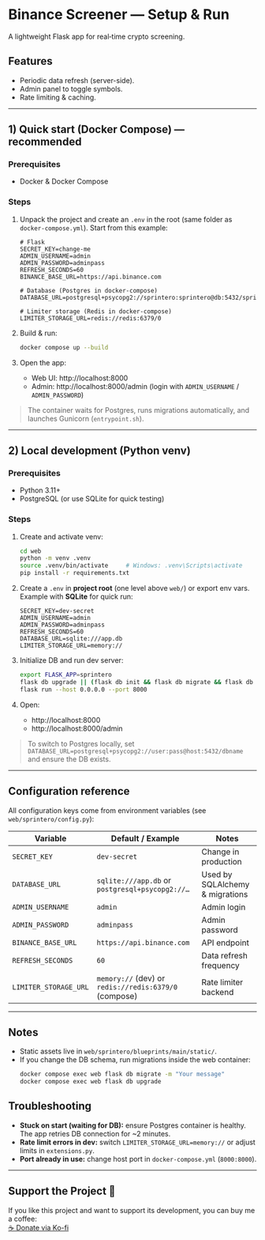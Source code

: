 
# Binance Screener — Setup & Run

A lightweight Flask app for real‑time crypto screening.

## Features
- Periodic data refresh (server-side).
- Admin panel to toggle symbols.
- Rate limiting & caching.

---

## 1) Quick start (Docker Compose) — **recommended**

### Prerequisites
- Docker & Docker Compose

### Steps
1. Unpack the project and create an `.env` in the root (same folder as `docker-compose.yml`). Start from this example:
   ```env
   # Flask
   SECRET_KEY=change-me
   ADMIN_USERNAME=admin
   ADMIN_PASSWORD=adminpass
   REFRESH_SECONDS=60
   BINANCE_BASE_URL=https://api.binance.com

   # Database (Postgres in docker-compose)
   DATABASE_URL=postgresql+psycopg2://sprintero:sprintero@db:5432/sprintero

   # Limiter storage (Redis in docker-compose)
   LIMITER_STORAGE_URL=redis://redis:6379/0
   ```

2. Build & run:
   ```bash
   docker compose up --build
   ```

3. Open the app:
   - Web UI: http://localhost:8000
   - Admin:  http://localhost:8000/admin  (login with `ADMIN_USERNAME` / `ADMIN_PASSWORD`)

> The container waits for Postgres, runs migrations automatically, and launches Gunicorn (`entrypoint.sh`).

---

## 2) Local development (Python venv)

### Prerequisites
- Python 3.11+
- PostgreSQL (or use SQLite for quick testing)

### Steps
1. Create and activate venv:
   ```bash
   cd web
   python -m venv .venv
   source .venv/bin/activate     # Windows: .venv\Scripts\activate
   pip install -r requirements.txt
   ```

2. Create a `.env` in **project root** (one level above `web/`) or export env vars. Example with **SQLite** for quick run:
   ```env
   SECRET_KEY=dev-secret
   ADMIN_USERNAME=admin
   ADMIN_PASSWORD=adminpass
   REFRESH_SECONDS=60
   DATABASE_URL=sqlite:///app.db
   LIMITER_STORAGE_URL=memory://
   ```

3. Initialize DB and run dev server:
   ```bash
   export FLASK_APP=sprintero
   flask db upgrade || (flask db init && flask db migrate && flask db upgrade)
   flask run --host 0.0.0.0 --port 8000
   ```

4. Open:
   - http://localhost:8000
   - http://localhost:8000/admin

> To switch to Postgres locally, set `DATABASE_URL=postgresql+psycopg2://user:pass@host:5432/dbname` and ensure the DB exists.

---

## Configuration reference

All configuration keys come from environment variables (see `web/sprintero/config.py`):

| Variable              | Default / Example                                               | Notes                               |
|-----------------------|-----------------------------------------------------------------|-------------------------------------|
| `SECRET_KEY`          | `dev-secret`                                                    | Change in production                 |
| `DATABASE_URL`        | `sqlite:///app.db` or `postgresql+psycopg2://…`                 | Used by SQLAlchemy & migrations      |
| `ADMIN_USERNAME`      | `admin`                                                         | Admin login                          |
| `ADMIN_PASSWORD`      | `adminpass`                                                     | Admin password                       |
| `BINANCE_BASE_URL`    | `https://api.binance.com`                                       | API endpoint                         |
| `REFRESH_SECONDS`     | `60`                                                            | Data refresh frequency               |
| `LIMITER_STORAGE_URL` | `memory://` (dev) or `redis://redis:6379/0` (compose)           | Rate limiter backend                 |

---

## Notes
- Static assets live in `web/sprintero/blueprints/main/static/`.
- If you change the DB schema, run migrations inside the web container:
  ```bash
  docker compose exec web flask db migrate -m "Your message"
  docker compose exec web flask db upgrade
  ```

## Troubleshooting
- **Stuck on start (waiting for DB):** ensure Postgres container is healthy. The app retries DB connection for ~2 minutes.
- **Rate limit errors in dev:** switch `LIMITER_STORAGE_URL=memory://` or adjust limits in `extensions.py`.
- **Port already in use:** change host port in `docker-compose.yml` (`8000:8000`).

---

## Support the Project 💖
If you like this project and want to support its development, you can buy me a coffee:  
[☕ Donate via Ko-fi](https://ko-fi.com/cryptoscreeners)
